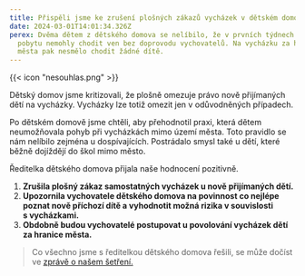 ```yaml
---
title: Přispěli jsme ke zrušení plošných zákazů vycházek v dětském domově
date: 2024-03-01T14:01:34.326Z
perex: Dvěma dětem z dětského domova se nelíbilo, že v prvních týdnech svého
  pobytu nemohly chodit ven bez doprovodu vychovatelů. Na vycházku za hranice
  města pak nesmělo chodit žádné dítě.
---
```

{{< icon "nesouhlas.png" >}}

Dětský domov jsme kritizovali, že plošně omezuje právo nově přijímaných dětí na vycházky. Vycházky lze totiž omezit jen v odůvodněných případech. 

Po dětském domově jsme chtěli, aby přehodnotil praxi, která dětem neumožňovala pohyb při vycházkách mimo území města. Toto pravidlo se nám nelíbilo zejména u dospívajících. Postrádalo smysl také u dětí, které běžně dojíždějí do škol mimo město. 

Ředitelka dětského domova přijala naše hodnocení pozitivně. 

1. **Zrušila plošný zákaz samostatných vycházek u nově přijímaných dětí.**
2. **Upozornila vychovatele dětského domova na povinnost co nejlépe poznat nově příchozí dítě a vyhodnotit možná rizika v souvislosti s vycházkami.** 
3. **Obdobně budou vychovatelé postupovat u povolování vycházek dětí za hranice města.**

> Co všechno jsme s ředitelkou dětského domova řešili, se může dočíst ve [zprávě o našem šetření.](https://eso.ochrance.cz/Nalezene/Edit/12100)